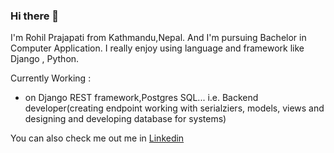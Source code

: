 
### Hi there 👋

I'm Rohil Prajapati from Kathmandu,Nepal. And I'm pursuing Bachelor in Computer Application. I really enjoy using language and framework like Django , Python. 

Currently Working :
- on Django REST framework,Postgres SQL... i.e. Backend developer(creating endpoint working with serialziers, models, views and designing and developing database for systems)

You can also check me out me in [Linkedin](https://www.linkedin.com/in/rohilprajapati/)

